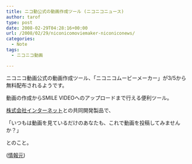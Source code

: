 ```yaml
---
title: ニコ動公式の動画作成ツール (ニコニコニュース)
author: tarof
type: post
date: 2008-02-29T04:28:16+00:00
url: /2008/02/29/niconicomoviemaker-niconiconews/
categories:
  - Note
tags:
  - ニコニコ動画

---
```

ニコニコ動画公式の動画作成ツール、「ニコニコムービーメーカー」が3/5から無料配布されるようです。
  
動画の作成からSMILE VIDEOへのアップロードまで行える便利ツール。

[株式会社インターネット][1]との共同開発製品で、
  
「いつもは動画を見ているだけのあなたも、これで動画を投稿してみませんか？」
  
とのこと。

([情報元][2])

 [1]: http://www.ssw.co.jp/
 [2]: http://blog.nicovideo.jp/niconews/2008/02/000928.html